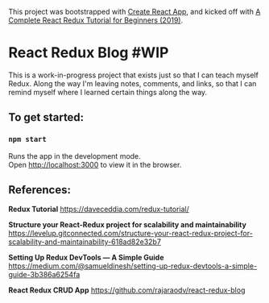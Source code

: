
This project was bootstrapped with [Create React App](https://github.com/facebook/create-react-app), and kicked off with [A Complete React Redux Tutorial for Beginners (2019)](https://daveceddia.com/redux-tutorial/).

# React Redux Blog #WIP

This is a work-in-progress project that exists just so that I can teach myself Redux. Along the way I'm leaving notes, comments, and links, so that I can remind myself where I learned certain things along the way.

## To get started:

### `npm start`

Runs the app in the development mode.<br />
Open [http://localhost:3000](http://localhost:3000) to view it in the browser.

## References:

**Redux Tutorial**
https://daveceddia.com/redux-tutorial/

**Structure your React-Redux project for scalability and maintainability**
https://levelup.gitconnected.com/structure-your-react-redux-project-for-scalability-and-maintainability-618ad82e32b7

**Setting Up Redux DevTools — A Simple Guide**
https://medium.com/@samueldinesh/setting-up-redux-devtools-a-simple-guide-3b386a6254fa

**React Redux CRUD App**
https://github.com/rajaraodv/react-redux-blog